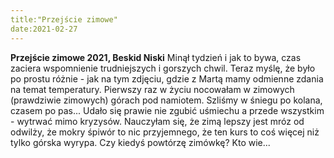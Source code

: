 ```yaml
---
title:"Przejście zimowe"
date:2021-02-27
---
```

**Przejście zimowe 2021, Beskid Niski**
Minął tydzień i jak to bywa, czas zaciera wspomnienie trudniejszych i gorszych chwil. Teraz myślę, że było po prostu różnie - jak na tym zdjęciu, gdzie z Martą mamy 
odmienne zdania na temat temperatury. Pierwszy raz w życiu nocowałam w zimowych (prawdziwie zimowych) górach pod namiotem. Szliśmy w śniegu po kolana, czasem po pas... 
Udało się prawie nie zgubić uśmiechu a przede wszystkim - wytrwać mimo kryzysów. Nauczyłam się, że zimą lepszy jest mróz od odwilży, że mokry śpiwór to nic przyjemnego, 
że ten kurs to coś więcej niż tylko górska wyrypa. Czy kiedyś powtórzę zimówkę? Kto wie...
